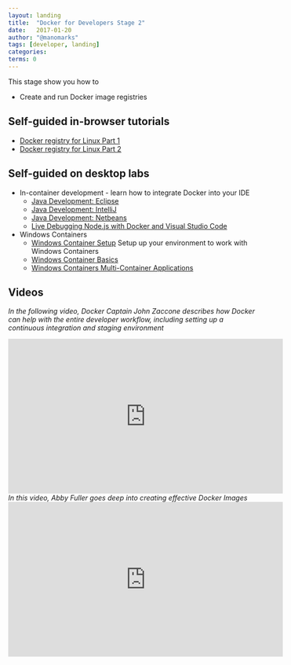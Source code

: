 ```yaml
---
layout: landing
title:  "Docker for Developers Stage 2"
date:   2017-01-20
author: "@manomarks"
tags: [developer, landing]
categories: 
terms: 0
---
```


This stage show you how to

  * Create and run Docker image registries

 
## Self-guided in-browser tutorials

  * [Docker registry for Linux Part 1](/linux-registry-part1)
  * [Docker registry for Linux Part 2](/linux-registry-part2)

## Self-guided on desktop labs

  * In-container development - learn how to integrate Docker into your IDE
    * [Java Development: Eclipse](/java-debugging-eclipse/)
    * [Java Development: IntelliJ](/java-debugging-intellij/)
    * [Java Development: Netbeans](/java-debugging-netbeans/)
    * [Live Debugging Node.js with Docker and Visual Studio Code](/nodejs-live-debugging/)
  * Windows Containers
    * [Windows Container Setup](/windows-containers-setup/) Setup up your environment to work with Windows Containers
    * [Windows Container Basics](/windows-containers-basics/)
    * [Windows Containers Multi-Container Applications](/windows-containers-multicontainer/)
  

## Videos
<span><em>In the following video, Docker Captain John Zaccone describes how Docker can help with the entire developer workflow, including setting up a continuous integration and staging environment</em><span>
  <iframe width="560" height="315" src="https://www.youtube.com/embed/y9IYnEDSVEc?list=PLkA60AVN3hh8_lyxE2jjGaGyr0UoqIv4K" frameborder="0" allowfullscreen></iframe>
<span><em>In this video, Abby Fuller goes deep into creating effective Docker Images</em></span>
  <iframe width="560" height="315" src="https://www.youtube.com/embed/pPsREQbf3PA?list=PLkA60AVN3hh8_lyxE2jjGaGyr0UoqIv4K" frameborder="0" allowfullscreen></iframe>
